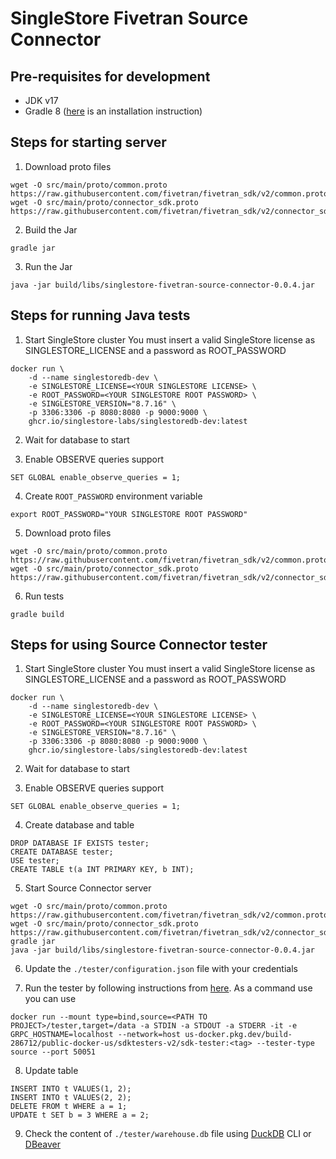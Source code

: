 # SingleStore Fivetran Source Connector

## Pre-requisites for development

- JDK v17
- Gradle 8 ([here](https://gradle.org/install/#manually) is an installation instruction)

## Steps for starting server

1. Download proto files

```
wget -O src/main/proto/common.proto https://raw.githubusercontent.com/fivetran/fivetran_sdk/v2/common.proto
wget -O src/main/proto/connector_sdk.proto https://raw.githubusercontent.com/fivetran/fivetran_sdk/v2/connector_sdk.proto
```

2. Build the Jar

```
gradle jar
```

3. Run the Jar

```
java -jar build/libs/singlestore-fivetran-source-connector-0.0.4.jar
```

## Steps for running Java tests

1. Start SingleStore cluster
   You must insert a valid SingleStore license as SINGLESTORE_LICENSE and a password as
   ROOT_PASSWORD

```
docker run \
    -d --name singlestoredb-dev \
    -e SINGLESTORE_LICENSE=<YOUR SINGLESTORE LICENSE> \
    -e ROOT_PASSWORD=<YOUR SINGLESTORE ROOT PASSWORD> \
    -e SINGLESTORE_VERSION="8.7.16" \
    -p 3306:3306 -p 8080:8080 -p 9000:9000 \
    ghcr.io/singlestore-labs/singlestoredb-dev:latest
```

2. Wait for database to start

3. Enable OBSERVE queries support

```
SET GLOBAL enable_observe_queries = 1;
```

4. Create `ROOT_PASSWORD` environment variable

```
export ROOT_PASSWORD="YOUR SINGLESTORE ROOT PASSWORD"
```

5. Download proto files

```
wget -O src/main/proto/common.proto https://raw.githubusercontent.com/fivetran/fivetran_sdk/v2/common.proto
wget -O src/main/proto/connector_sdk.proto https://raw.githubusercontent.com/fivetran/fivetran_sdk/v2/connector_sdk.proto
```

6. Run tests

```
gradle build
```

## Steps for using Source Connector tester

1. Start SingleStore cluster
   You must insert a valid SingleStore license as SINGLESTORE_LICENSE and a password as
   ROOT_PASSWORD

```
docker run \
    -d --name singlestoredb-dev \
    -e SINGLESTORE_LICENSE=<YOUR SINGLESTORE LICENSE> \
    -e ROOT_PASSWORD=<YOUR SINGLESTORE ROOT PASSWORD> \
    -e SINGLESTORE_VERSION="8.7.16" \
    -p 3306:3306 -p 8080:8080 -p 9000:9000 \
    ghcr.io/singlestore-labs/singlestoredb-dev:latest
```

2. Wait for database to start

3. Enable OBSERVE queries support

```
SET GLOBAL enable_observe_queries = 1;
```

4. Create database and table

```
DROP DATABASE IF EXISTS tester;
CREATE DATABASE tester;
USE tester;
CREATE TABLE t(a INT PRIMARY KEY, b INT);
```

5. Start Source Connector server

```
wget -O src/main/proto/common.proto https://raw.githubusercontent.com/fivetran/fivetran_sdk/v2/common.proto
wget -O src/main/proto/connector_sdk.proto https://raw.githubusercontent.com/fivetran/fivetran_sdk/v2/connector_sdk.proto
gradle jar
java -jar build/libs/singlestore-fivetran-source-connector-0.0.4.jar
```

6. Update the `./tester/configuration.json` file with your credentials

7. Run the tester by following instructions
   from [here](https://github.com/fivetran/fivetran_sdk/blob/v2/tools/source-connector-tester/README.md).
   As a command use you can use

```
docker run --mount type=bind,source=<PATH TO PROJECT>/tester,target=/data -a STDIN -a STDOUT -a STDERR -it -e GRPC_HOSTNAME=localhost --network=host us-docker.pkg.dev/build-286712/public-docker-us/sdktesters-v2/sdk-tester:<tag> --tester-type source --port 50051
```

8. Update table

```
INSERT INTO t VALUES(1, 2);
INSERT INTO t VALUES(2, 2);
DELETE FROM t WHERE a = 1;
UPDATE t SET b = 3 WHERE a = 2;
```

9. Check the content of `./tester/warehouse.db` file
   using [DuckDB](https://duckdb.org/docs/api/cli/overview.html) CLI
   or [DBeaver](https://duckdb.org/docs/guides/sql_editors/dbeaver)
